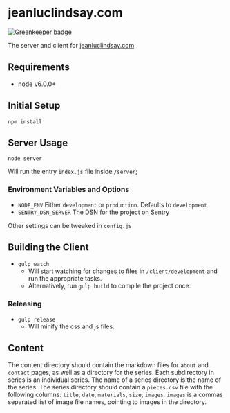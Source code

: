 # jeanluclindsay.com

[![Greenkeeper badge](https://badges.greenkeeper.io/dhritzkiv/jeanluclindsay.com.svg)](https://greenkeeper.io/)

The server and client for [jeanluclindsay.com](jeanluclindsay.com).

## Requirements

- node v6.0.0+

## Initial Setup

`npm install`

## Server Usage

`node server`

Will run the entry `index.js` file inside `/server`;

### Environment Variables and Options

- `NODE_ENV` Either `development` or `production`. Defaults to `development`
- `SENTRY_DSN_SERVER` The DSN for the project on Sentry

Other settings can be tweaked in `config.js`

## Building the Client

- `gulp watch`
	- Will start watching for changes to files in `/client/development` and run the appropriate tasks.
	- Alternatively, run `gulp build` to compile the project once.

### Releasing

- `gulp release`
	- Will minify the css and js files.

## Content

The content directory should contain the markdown files for `about` and `contact` pages, as well as a directory for the series. Each subdirectory in series is an individual series. The name of a series directory is the name of the series. The series directory should contain a `pieces.csv` file with the following columns: `title`, `date`, `materials`, `size`, `images`. `images` is a commas separated list of image file names, pointing to images in the directory.